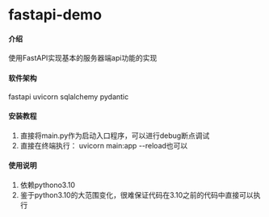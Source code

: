 # fastapi-demo

#### 介绍
使用FastAPI实现基本的服务器端api功能的实现

#### 软件架构
fastapi
uvicorn
sqlalchemy
pydantic


#### 安装教程

1.  直接将main.py作为启动入口程序，可以进行debug断点调试
2.  直接在终端执行： uvicorn main:app --reload也可以

#### 使用说明

1.  依赖pythono3.10
2.  鉴于python3.10的大范围变化，很难保证代码在3.10之前的代码中直接可以执行